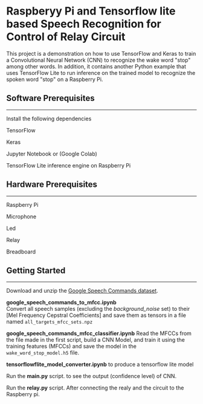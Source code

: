 Raspberyy Pi and Tensorflow lite based Speech Recognition for Control of Relay Circuit 
======================================================================================

This project is a demonstration on how to use TensorFlow and Keras to train a Convolutional Neural Network (CNN) to recognize the wake word "stop" among other words. In addition, it contains another Python example that uses TensorFlow Lite to run inference on the trained model to recognize the spoken word "stop" on a Raspberry Pi.


Software Prerequisites
--------------
--------------

Install the following dependencies 

TensorFlow

Keras

Jupyter Notebook or (Google Colab) 

TensorFlow Lite inference engine on Raspberry Pi 

Hardware Prerequisites
----------------------
----------------------
Raspberry Pi

Microphone

Led

Relay

Breadboard  

Getting Started
---------------
---------------
Download and unzip the [Google Speech Commands dataset](https://storage.cloud.google.com/download.tensorflow.org/data/speech_commands_v0.02.tar.gz).

**google_speech_commands_to_mfcc.ipynb**  
Convert all speech samples (excluding the _background_noise_ set) to their [Mel Frequency Cepstral Coefficients]  and save them as tensors in a file named `all_targets_mfcc_sets.npz`

**google_speech_commands_mfcc_classifier.ipynb** 
Read the MFCCs from the file made in the first script, build a CNN Model, and train it using the training features (MFCCs) and save the model in the `wake_word_stop_model.h5` file.

**tensorflowflite_model_converter.ipynb** 
to produce a tensorflow lite model

Run the **main.py** script. to see the output (confidence level) of CNN.

Run the **relay.py** script. After connecting the realy and the circuit to the Raspberry pi.


